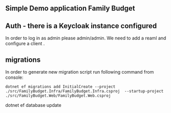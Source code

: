﻿## Simple Demo application Family Budget


## Auth - there is a Keycloak instance configured
In order to log in as admin please admin/admin.
We need to add a reaml and  configure a client .

## migrations
In order to generate new migration script run following command from console:


```
dotnet ef migrations add InitialCreate --project ./src/FamilyBudget.Infra/FamilyBudget.Infra.csproj  --startup-project ./src/FamilyBudget.Web/FamilyBudget.Web.csproj
```

 dotnet ef database update